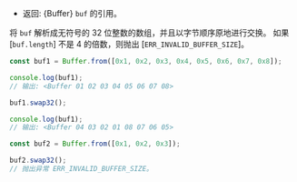 <!-- YAML
added: v5.10.0
-->

* 返回: {Buffer} `buf` 的引用。

将 `buf` 解析成无符号的 32 位整数的数组，并且以字节顺序原地进行交换。
如果 [`buf.length`] 不是 4 的倍数，则抛出 [`ERR_INVALID_BUFFER_SIZE`]。

```js
const buf1 = Buffer.from([0x1, 0x2, 0x3, 0x4, 0x5, 0x6, 0x7, 0x8]);

console.log(buf1);
// 输出: <Buffer 01 02 03 04 05 06 07 08>

buf1.swap32();

console.log(buf1);
// 输出: <Buffer 04 03 02 01 08 07 06 05>

const buf2 = Buffer.from([0x1, 0x2, 0x3]);

buf2.swap32();
// 抛出异常 ERR_INVALID_BUFFER_SIZE。
```

